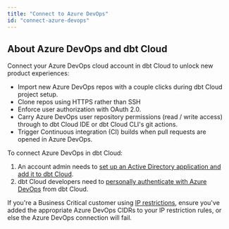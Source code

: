 ```yaml
---
title: "Connect to Azure DevOps"
id: "connect-azure-devops"
---
```


<Snippet path="available-enterprise-tier-only" />


## About Azure DevOps and dbt Cloud

Connect your Azure DevOps cloud account in dbt Cloud to unlock new product experiences:

- Import new Azure DevOps repos with a couple clicks during dbt Cloud project setup.
- Clone repos using HTTPS rather than SSH
- Enforce user authorization with OAuth 2.0.
- Carry Azure DevOps user repository permissions (read / write access) through to dbt Cloud IDE or dbt Cloud CLI's git actions.
- Trigger Continuous integration (CI) builds when pull requests are opened in Azure DevOps.


To connect Azure DevOps in dbt Cloud:

1. An account admin needs to [set up an Active Directory application and add it to dbt Cloud](/docs/cloud/git/setup-azure).
2. dbt Cloud developers need to [personally authenticate with Azure DevOps](/docs/cloud/git/authenticate-azure) from dbt Cloud.


If you're a Business Critical customer using [IP restrictions](/docs/cloud/secure/ip-restrictions), ensure you've added the appropriate Azure DevOps CIDRs to your IP restriction rules, or else the Azure DevOps connection will fail.
